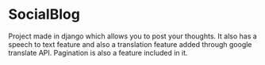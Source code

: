 # SocialBlog
Project made in django which allows you to post your thoughts. It also has a speech to text feature and also a translation feature added through google translate API. Pagination is also a feature included in it.
